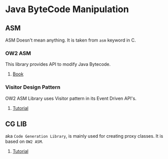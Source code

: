 # Java ByteCode Manipulation

## ASM
ASM Doesn't mean anything. It is taken from `asm` keyword in C.

### OW2 ASM
This library provides API to modify Java Bytecode.
1. [Book](https://asm.ow2.io/asm4-guide.pdf)

### Visitor Design Pattern
OW2 ASM Library uses Visitor pattern in its Event Driven API's.
1. [Tutorial](https://www.geeksforgeeks.org/visitor-design-pattern/)

## CG LIB
aka `Code Generation Library`, is mainly used for creating proxy classes. It is based on `OW2 ASM`.
1. [Tutorial](https://www.baeldung.com/cglib)